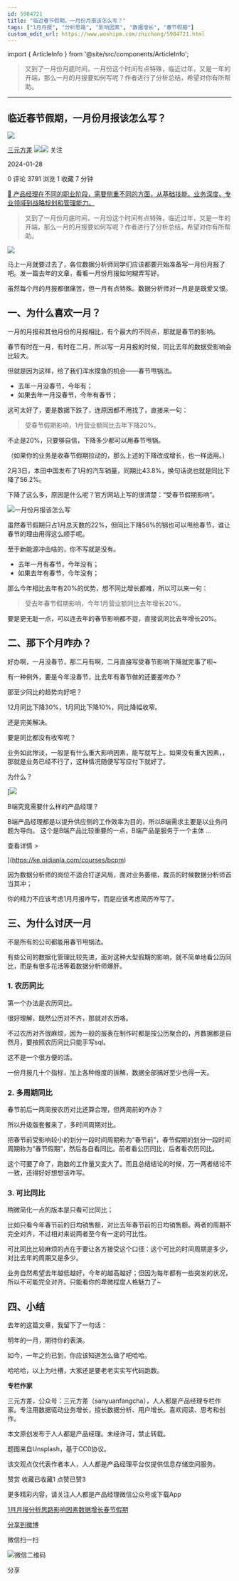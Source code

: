 ```yaml
---
id: 5984721
title: "临近春节假期，一月份月报该怎么写？"
tags: ["1月月报", "分析思路", "影响因素", "数据增长", "春节假期"]
custom_edit_url: https://www.woshipm.com/zhichang/5984721.html
---
```

import { ArticleInfo } from '@site/src/components/ArticleInfo';

<ArticleInfo
    author="三元方差"
    authorLink="https://www.woshipm.com/u/686668"
    published="2024-01-28"
    views={3791}
    comments={0}
    collects={1}
/>

> 又到了一月份月底时间，一月份这个时间有点特殊，临近过年，又是一年的开端，那么一月的月报要如何写呢？作者进行了分析总结，希望对你有所帮助。

---

## 临近春节假期，一月份月报该怎么写？

[![](https://static.woshipm.com/view/woshipm_api_def_20241227185449_7500.jpg?imageView2/1/w/72/h/72/q/100)](https://www.woshipm.com/u/686668)

[三元方差](https://www.woshipm.com/u/686668) ![](https://static.woshipm.com/tag/1121_1@2x.png)![](https://static.woshipm.com/tag/2105_1@2x.png) 关注

2024-01-28

0 评论 3791 浏览 1 收藏 7 分钟

[🔗 产品经理在不同的职业阶段，需要侧重不同的方面，从基础技能、业务深度、专业领域到战略规划和管理能力。](https://ke.qidianla.com/courses/90pm)

> 又到了一月份月底时间，一月份这个时间有点特殊，临近过年，又是一年的开端，那么一月的月报要如何写呢？作者进行了分析总结，希望对你有所帮助。

![](https://image.woshipm.com/2023/04/13/a55ba622-d9ea-11ed-9d7a-00163e0b5ff3.jpg)

马上一月就要过去了，各位数据分析师同学们应该都要开始准备写一月份月报了吧。发一篇去年的文章，看看一月份月报如何糊弄写好。

虽然每个月的月报都很痛苦，但一月有点特殊。数据分析师对一月是是既爱又恨。

## 一、为什么喜欢一月？

一月的月报和其他月份的月报相比，有个最大的不同点，那就是春节的影响。

春节有时在一月，有时在二月，所以写一月月报的时候，同比去年的数据受影响会比较大。

但就是因为这样，给了我们浑水摸鱼的机会——春节甩锅法。

*   去年一月没春节，今年有；
*   如果去年一月没春节，今年有春节；

这可太好了，要是数据下跌了，连原因都不用找了，直接来一句：

> 受春节假期影响，1月营业额同比去年下降20%。

不止是20%，只要够自信，下降多少都可以用春节甩锅。

（如果你的业务是收春节假期拉动的，那么上述的下降改成增长，也一样适用。）

2月3日，本田中国发布了1月的汽车销量，同期比43.8%，换句话说也就是同比下降了56.2%。

下降了这么多，原因是什么呢？官方网站上写的很清楚：“受春节假期影响”。

![一月份月报该怎么写](https://image.yunyingpai.com/wp/2024/01/x1tSLcqs0m1RdY0yN15o.png)

虽然春节假期只占1月总天数的22%，但同比下降56%的锅也可以甩给春节，谁让春节的理由用得这么顺手呢。

至于新能源冲击啥的，你不写就是没有。

*   去年一月有春节，今年没有；
*   如果去年有春节，今年没有；

那么今年相比去年有20%的优势，想不同比增长都难，所以可以来一句：

> 受去年春节假期影响，今年1月营业额同比去年增长20%。

要是更无耻一点，可以连去年的春节影响都不提，直接说同比去年增长20%。

## 二、那下个月咋办？

好办啊，一月没春节，那二月有啊，二月直接写受春节影响下降就完事了呗~

有一种例外，要是今年没春节，比去年有春节做的还要差咋办？

那至少同比的趋势向好吧？

12月同比下降30%，1月同比下降10%，同比降幅收窄。

还是完美解决。

要是同比都没有收窄呢？

业务如此惨淡，一般是有什么重大影响因素，能写就写上。如果没有重大因素，，那就是业务已经不行了，这种情况随便写写应付下就好了。

为什么？

[![](https://image.woshipm.com/2023/08/02/f7cafd68-30e3-11ee-9da3-00163e0b5ff3.png)

B端究竟需要什么样的产品经理？

B端产品经理都是以提升供应侧的工作效率为目的，所以B端需求主要是以业务问题为导向。 这个是B端产品比较重要的一点，B端产品是服务于一个主体 ...

查看详情 >

](https://ke.qidianla.com/courses/bcpm)

因为数据分析师的岗位不适合打逆风局，面对业务萎缩，裁员的时候数据分析师首当其冲；

你的精力不应该考虑1月月报咋写，而是应该考虑简历咋写了。

## 三、为什么讨厌一月

不是所有的公司都能用春节甩锅法。

有些公司的数据化管理比较先进，面对这种大型假期的影响，就不简单地看公历同比，而是有很多花活等着数据分析师爆肝。

### 1\. 农历同比

第一个办法是农历同比。

很好理解，既然公历对不齐，那就对农历咯。

不过农历对齐很麻烦，因为一般的报表在制作时都是按公历聚合的，月数据都是自然月，要按照农历同比只能手写sql。

这不是一个很方便的活。

一份月报几十个指标，加上各种维度的拆解，数据全部搞好至少也得一天。

### 2\. 多周期同比

春节前后一两周按农历对比还算合理，但两周前的咋办？

所以升级版套餐来了，多时间周期对比。

把春节前受影响较小的划分一段时间周期称为“春节前”，春节假期的划分一段时间周期称为“春节假期”，然后各自看同比。前者看公历同比，后者看农历同比。

这个可要了命了，跑数的工作量又变大了。而且总结结论的时候，万一两者结论不一致，还得好好想想该咋写。

### 3\. 可比同比

稍微简化一点的版本是只看可比同比；

比如只看今年春节前的日均销售额，对比去年春节前的日均销售额。两者的周期不完全对齐，不过相对来说两者至今有一定的可比性。

可比同比比较麻烦的点在于要让各方接受这个口径：这个可比的时间周期是多少，对比去年的周期又是多少。

业务自然希望去年越低越好，今年的越高越好；但因为每年都有一些突发的状况，所以不可能完全对齐。只能看你的卑微程度人格魅力了~

## 四、小结

去年的这篇文章，我留下了一句话：

明年的一月，期待你的表演。

如今，一年之约已到，你应该知道怎么做了吧哈哈。

哈哈哈，以上为吐槽，大家还是要老老实实写代码跑数。

**专栏作家**

三元方差，公众号：三元方差（sanyuanfangcha），人人都是产品经理专栏作家。专注用数据驱动业务增长，擅长数据分析、用户增长。喜欢阅读、思考和创作。

本文原创发布于人人都是产品经理。未经许可，禁止转载。

题图来自Unsplash，基于CC0协议。

该文观点仅代表作者本人，人人都是产品经理平台仅提供信息存储空间服务。

赞赏 收藏已收藏1 点赞已赞3

更多精彩内容，请关注人人都是产品经理微信公众号或下载App

[1月月报](https://www.woshipm.com/tag/1%e6%9c%88%e6%9c%88%e6%8a%a5)[分析思路](https://www.woshipm.com/tag/%e5%88%86%e6%9e%90%e6%80%9d%e8%b7%af)[影响因素](https://www.woshipm.com/tag/%e5%bd%b1%e5%93%8d%e5%9b%a0%e7%b4%a0)[数据增长](https://www.woshipm.com/tag/%e6%95%b0%e6%8d%ae%e5%a2%9e%e9%95%bf)[春节假期](https://www.woshipm.com/tag/%e6%98%a5%e8%8a%82%e5%81%87%e6%9c%9f)

[分享到微博](https://service.weibo.com/share/share.php?appkey=2775287854&title=临近春节假期，一月份月报该怎么写？&url=https://www.woshipm.com/zhichang/5984721.html&pic=https://image.woshipm.com/2023/04/13/a55ba622-d9ea-11ed-9d7a-00163e0b5ff3.jpg)

微信扫一扫

![微信二维码](https://api.pwmqr.com/qrcode/create/?url=https://www.woshipm.com/zhichang/5984721.html)

分享